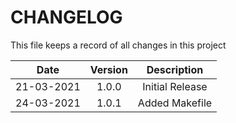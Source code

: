 # CHANGELOG
This file keeps a record of all changes in this project

|Date|Version|Description|
|:----:|:-------:|:-----------:|
|21-03-2021|1.0.0| Initial Release |
|24-03-2021|1.0.1| Added Makefile |